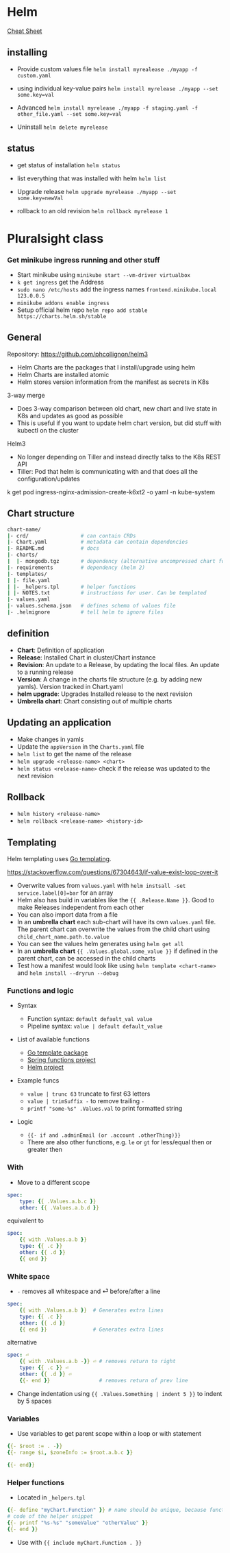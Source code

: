 # Helm

[Cheat Sheet](https://gist.github.com/tuannvm/4e1bcc993f683ee275ed36e67c30ac49)


## installing

- Provide custom values file `helm install myrealease ./myapp -f custom.yaml`

- using individual key-value pairs `helm install myrelease ./myapp --set some.key=val`

- Advanced `helm install myrelease ./myapp -f staging.yaml -f other_file.yaml --set some.key=val`

- Uninstall `helm delete myrelease`


## status

- get status of installation `helm status`

- list everything that was installed with helm `helm list`

- Upgrade release  `helm upgrade myrelease ./myapp --set some.key=newVal`

- rollback to an old revision `helm rollback myrelease 1`


# Pluralsight class

### Get minikube ingress running and other stuff

- Start minikube using `minikube start --vm-driver virtualbox`
- `k get ingress` get the Address
- `sudo nano /etc/hosts` add the ingress names `frontend.minikube.local 123.0.0.5`
- `minikube addons enable ingress`
- Setup official helm repo `helm repo add stable https://charts.helm.sh/stable`


## General

Repository: https://github.com/phcollignon/helm3 
- Helm Charts are the packages that I install/upgrade using helm
- Helm Charts are installed atomic
- Helm stores version information from the manifest as secrets in K8s

3-way merge
- Does 3-way comparison between old chart, new chart and live state in K8s and updates as good as possible
- This is useful if you want to update helm chart version, but did stuff with kubectl on the cluster

Helm3
- No longer depending on Tiller and instead directly talks to the K8s REST API
- Tiller: Pod that helm is communicating with and that does all the configuration/updates

k get pod ingress-nginx-admission-create-k6xt2 -o yaml -n kube-system


## Chart structure 

```bash 
chart-name/
|- crd/                 # can contain CRDs 
|- Chart.yaml           # metadata can contain dependencies
|- README.md            # docs
|- charts/
|  |- mongodb.tgz       # dependency (alternative uncompressed chart folders)
|- requirements         # dependency (helm 2)
|- templates/
| |- file.yaml
| |- _helpers.tpl       # helper functions
| |- NOTES.txt          # instructions for user. Can be templated
|- values.yaml
|- values.schema.json   # defines schema of values file
|- .helmignore          # tell helm to ignore files
```

## definition
- **Chart**: Definition of application
- **Release**: Installed Chart in cluster/Chart instance
- **Revision**: An update to a Release, by updating the local files. An update to a running release
- **Version**: A change in the charts file structure (e.g. by adding new yamls). Version tracked in Chart.yaml
- **helm upgrade**: Upgrades Installed release to the next revision
- **Umbrella chart**: Chart consisting out of multiple charts

## Updating an application

- Make changes in yamls
- Update the `appVersion` in the `Charts.yaml` file
- `helm list` to get the name of the release
- `helm upgrade <release-name> <chart>`
- `helm status <release-name>` check if the release was updated to the next revision

## Rollback

- `helm history <release-name>`
- `helm rollback <release-name> <history-id>`

## Templating

Helm templating uses [Go templating](https://golang.org/pkg/text/template/).

https://stackoverflow.com/questions/67304643/if-value-exist-loop-over-it

- Overwrite values from `values.yaml` with `helm instsall -set service.label[0]=bar` for an array
- Helm also has build in variables like the `{{ .Release.Name }}`. Good to make Releases independent from each other
- You can also import data from a file
- In an **umbrella chart** each sub-chart will have its own `values.yaml` file. The parent chart can overwrite the values from the child chart using `child_chart_name.path.to.value`
- You can see the values helm generates using `helm get all`
- In an **umbrella chart** `{{ .Values.global.some_value }}` if defined in the parent chart, can be accessed in the child charts
- Test how a manifest would look like using `helm template <chart-name>` and `helm install --dryrun --debug`

### Functions and logic

- Syntax
  - Function syntax: `default default_val value`
  - Pipeline syntax: `value | default default_value`
- List of available functions
  - [Go template package](https://golang.org/pkg/text/template/)
  - [Spring functions project](http://masterminds.github.io/sprig/)
  - [Helm project](https://helm.sh/docs/chart_template_guide/function_list/#logic-and-flow-control-functions) 


- Example funcs 
  - `value | trunc 63` truncate to first 63 letters
  - `value | trimSuffix -` to remove trailing `-` 
  - `printf "some-%s" .Values.val` to print formatted string

- Logic
  - `{{- if and .adminEmail (or .account .otherThing)}}`
  - There are also other functions, e.g. `le` or `gt` for less/equal then or greater then

### With 

- Move to a different scope

```yaml
spec:
    type: {{ .Values.a.b.c }}
    other: {{ .Values.a.b.d }}
```

equivalent to 

```yaml
spec:
    {{ with .Values.a.b }}
    type: {{ .c }}
    other: {{ .d }}
    {{ end }}
```

### White space

- `-` removes all whitespace and ⏎ before/after a line

```yaml
spec:
    {{ with .Values.a.b }}  # Generates extra lines
    type: {{ .c }}
    other: {{ .d }}
    {{ end }}               # Generates extra lines
```

alternative 

```yaml
spec: ⏎
    {{ with .Values.a.b -}} ⏎ # removes return to right
    type: {{ .c }} ⏎
    other: {{ .d }} ⏎
    {{- end }}                # removes return of prev line
```

- Change indentation using `{{ .Values.Something | indent 5 }}` to indent by 5 spaces

### Variables

- Use variables to get parent scope within a loop or with statement

```yaml
{{- $root := . -}}
{{- range $i, $zoneInfo := $root.a.b.c }}

{{- end}}
```

### Helper functions

- Located in `_helpers.tpl`

```yaml
{{- define "myChart.Function" }} # name should be unique, because function is global
# code of the helper snippet
{{- printf "%s-%s" "someValue" "otherValue" }}
{{- end }}
```

- Use with `{{ include myChart.Function . }}`